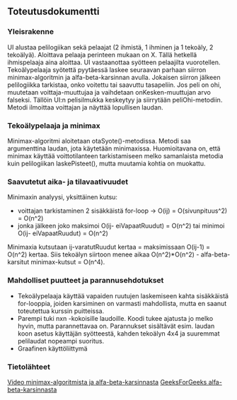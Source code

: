 ## Toteutusdokumentti

### Yleisrakenne
UI alustaa pelilogiikan sekä pelaajat (2 ihmistä, 1 ihminen ja 1 tekoäly, 2 tekoälyä). Aloittava pelaaja perinteen mukaan on X. Tällä hetkellä ihmispelaaja aina aloittaa. UI vastaanottaa syötteen pelaajilta vuorotellen. Tekoälypelaaja syötettä pyytäessä laskee seuraavan parhaan siirron minimax-algoritmin ja alfa-beta-karsinnan avulla. Jokaisen siirron jälkeen pelilogiikka tarkistaa, onko voitettu tai saavuttu tasapeliin. Jos peli on ohi, muutetaan voittaja-muuttujaa ja vaihdetaan onKesken-muuttujan arvo falseksi. Tällöin UI:n pelisilmukka keskeytyy ja siirrytään peliOhi-metodiin. Metodi ilmoittaa voittajan ja näyttää lopullisen laudan.

### Tekoälypelaaja ja minimax
Minimax-algoritmi aloitetaan otaSyote()-metodissa. Metodi saa argumenttina laudan, jota käytetään minimaxissa. Huomioitavana on, että minimax käyttää voittotilanteen tarkistamiseen melko samanlaista metodia kuin pelilogiikan laskePisteet(), mutta muutamia kohtia on muokattu.


### Saavutetut aika- ja tilavaativuudet
Minimaxin analyysi, yksittäinen kutsu:
- voittajan tarkistaminen 2 sisäkkäistä for-loop -> O(ij) = O(sivunpituus^2) = O(n^2)
- jonka jälkeen joko maksimoi O(ij- eiVapaatRuudut) = O(n^2) tai minimoi O(ij- eiVapaatRuudut) = O(n^2)

Minimaxia kutsutaan ij-varatutRuudut kertaa = maksimissaan O(ij-1) = O(n^2) kertaa. Siis tekoälyn siirtoon menee aikaa O(n^2)\*O(n^2) - alfa-beta-karsitut minimax-kutsut = O(n^4).

### Mahdolliset puutteet ja parannusehdotukset
- Tekoälypelaaja käyttää vapaiden ruutujen laskemiseen kahta sisäkkäistä for-looppia, joiden karsiminen on varmasti mahdollista, mutta en saanut toteutettua kurssin puitteissa.
- Parempi tuki nxn -kokoisille laudoille. Koodi tukee ajatusta jo melko hyvin, mutta parannettavaa on. Parannukset sisältävät esim. laudan koon asetus käyttäjän syötteestä, kahden tekoälyn 4x4 ja suuremmat pelilaudat nopeampi suoritus.
- Graafinen käyttöliittymä

### Tietolähteet
[Video minimax-algoritmista ja alfa-beta-karsinnasta](https://www.youtube.com/watch?v=l-hh51ncgDI&ab_channel=SebastianLague) 
[GeeksForGeeks alfa-beta-karsinnasta](https://www.geeksforgeeks.org/minimax-algorithm-in-game-theory-set-4-alpha-beta-pruning/)
